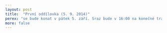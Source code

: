```yaml
---
layout: post
title:  "První oddílovka (5. 9. 2014)"
perex: "se bude konat v pátek 5. září. Sraz bude v 16:00 na konečné tramvaje č. 4 na Borech a rozchod v 19:00 tamtéž."
more: false
---
```

